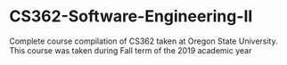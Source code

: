 # CS362-Software-Engineering-II
Complete course compilation of CS362 taken at Oregon State University. This course was taken during Fall term of the 2019 academic year 
